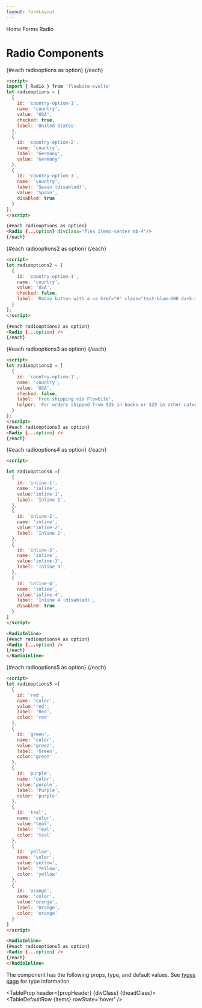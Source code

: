 ```yaml
---
layout: formLayout
---
```


<script>
  import Htwo from '../utils/Htwo.svelte'
  import ExampleDiv from '../utils/ExampleDiv.svelte'
  import TableProp from '../utils/TableProp.svelte'
  import TableDefaultRow from '../utils/TableDefaultRow.svelte'
  import { onMount } from 'svelte';
  import { RadioInline, Radio, Breadcrumb, BreadcrumbItem } from "$lib/index"
  import { Home } from 'svelte-heros'
  import componentProps from '../props/Radio.json'
  let items = componentProps.props

  let propHeader = ['Name', 'Type', 'Default']
  let divClass='w-full relative overflow-x-auto shadow-md sm:rounded-lg py-4'
  let theadClass ='text-xs text-gray-700 uppercase bg-gray-50 dark:bg-gray-700 dark:text-white'

  let radiooptions = [
    {
      id: 'country-option-1',
      name: 'country',
      value: 'USA',
      checked: true,
      label: 'United States'
    },
    {
      id: 'country-option-2',
      name: 'country',
      label: 'Germany',
      value: 'Germany'
    },
    {
      id: 'country-option-3',
      name: 'country',
      label: 'Spain (disabled)',
      value: 'Spain',
      disabled: true
    }
  ];

  let radiooptions2 = [
    {
      id: 'country-option-1',
      name: 'country',
      value: 'USA',
      checked: false,
      label: 'Radio button with a <a href="#" class="text-blue-600 dark:text-blue-500 hover:underline">link inside</a>.'
    }
  ];

  let radiooptions3 = [
    {
      id: 'country-option-1',
      name: 'country',
      value: 'USA',
      checked: false,
      label: 'Free shipping via Flowbite',
      helper: 'For orders shipped from $25 in books or $29 in other categories'
    }
  ];

  let radiooptions4 =[
    {
      id: 'inline-1',
      name: 'inline',
      value:'inline-1',
      label: 'Inline 1',
    },
    {
      id: 'inline-2',
      name: 'inline',
      value:'inline-2',
      label: 'Inline 2',
    },
    {
      id: 'inline-3',
      name: 'inline',
      value:'inline-3',
      label: 'Inline 3',
    },
    {
      id: 'inline-4',
      name: 'inline',
      value:'inline-4',
      label: 'Inline 4 (disabled)',
      disabled: true
    }
  ]

  let radiooptions5 =[
    {
      id: 'red',
      name: 'color',
      value:'red',
      label: 'Red',
      color: 'red'
    },
    {
      id: 'green',
      name: 'color',
      value:'green',
      label: 'Green',
      color:'green'
    },
    {
      id: 'purple',
      name: 'color',
      value:'purple',
      label: 'Purple',
      color: 'purple'
    },
    {
      id: 'teal',
      name: 'color',
      value:'teal',
      label: 'Teal',
      color: 'teal'
    },
    {
      id: 'yellow',
      name: 'color',
      value:'yellow',
      label: 'Yellow',
      color: 'yellow'
    },
    {
      id: 'orange',
      name: 'color',
      value:'orange',
      label: 'Orange',
      color: 'orange'
    }
  ]
</script>

<Breadcrumb>
  <BreadcrumbItem href="/" icon={Home} variation="solid">Home</BreadcrumbItem>
  <BreadcrumbItem href="/forms">Forms</BreadcrumbItem>
  <BreadcrumbItem>Radio</BreadcrumbItem>
</Breadcrumb>


<h1 class="text-3xl w-full dark:text-white py-8">Radio Components</h1>

<Htwo label="Examples" />

<ExampleDiv>
{#each radiooptions as option}
<Radio {...option} divClass="flex items-center mb-4"/>
{/each}
</ExampleDiv>

```html
<script>
import { Radio } from 'flowbite-svelte'
let radiooptions = [
  {
    id: 'country-option-1',
    name: 'country',
    value: 'USA',
    checked: true,
    label: 'United States'
  },
  {
    id: 'country-option-2',
    name: 'country',
    label: 'Germany',
    value: 'Germany'
  },
  {
    id: 'country-option-3',
    name: 'country',
    label: 'Spain (disabled)',
    value: 'Spain',
    disabled: true
  }
];
</script>

{#each radiooptions as option}
<Radio {...option} divClass="flex items-center mb-4"/>
{/each}
```

<Htwo label="Radio label with a link" />

<ExampleDiv>
{#each radiooptions2 as option}
<Radio {...option} />
{/each}
</ExampleDiv>

```html
<script>
let radiooptions2 = [
  {
    id: 'country-option-1',
    name: 'country',
    value: 'USA',
    checked: false,
    label: 'Radio button with a <a href="#" class="text-blue-600 dark:text-blue-500 hover:underline">link inside</a>.'
  }
];
</script>

{#each radiooptions2 as option}
<Radio {...option} />
{/each}
```

<Htwo label="Helper text" />

<ExampleDiv>
{#each radiooptions3 as option}
<Radio {...option} />
{/each}
</ExampleDiv>


```html
<script>
let radiooptions3 = [
  {
    id: 'country-option-1',
    name: 'country',
    value: 'USA',
    checked: false,
    label: 'Free shipping via Flowbite',
    helper: 'For orders shipped from $25 in books or $29 in other categories'
  }
];
</script>
{#each radiooptions3 as option}
<Radio {...option} />
{/each}
```

<Htwo label="Inline" />

<ExampleDiv>
<RadioInline>
{#each radiooptions4 as option}
<Radio {...option} />
{/each}
</RadioInline>
</ExampleDiv>

```html
<script>

let radiooptions4 =[
  {
    id: 'inline-1',
    name: 'inline',
    value:'inline-1',
    label: 'Inline 1',
  },
  {
    id: 'inline-2',
    name: 'inline',
    value:'inline-2',
    label: 'Inline 2',
  },
  {
    id: 'inline-3',
    name: 'inline',
    value:'inline-3',
    label: 'Inline 3',
  },
  {
    id: 'inline-4',
    name: 'inline',
    value:'inline-4',
    label: 'Inline 4 (disabled)',
    disabled: true
  }
]
</script>

<RadioInline>
{#each radiooptions4 as option}
<Radio {...option} />
{/each}
</RadioInline>
```


<Htwo label="Colors" />

<ExampleDiv>
<RadioInline>
{#each radiooptions5 as option}
<Radio {...option} />
{/each}
</RadioInline>
</ExampleDiv>

```html
<script>
let radiooptions5 =[
  {
    id: 'red',
    name: 'color',
    value:'red',
    label: 'Red',
    color: 'red'
  },
  {
    id: 'green',
    name: 'color',
    value:'green',
    label: 'Green',
    color:'green'
  },
  {
    id: 'purple',
    name: 'color',
    value:'purple',
    label: 'Purple',
    color: 'purple'
  },
  {
    id: 'teal',
    name: 'color',
    value:'teal',
    label: 'Teal',
    color: 'teal'
  },
  {
    id: 'yellow',
    name: 'color',
    value:'yellow',
    label: 'Yellow',
    color: 'yellow'
  },
  {
    id: 'orange',
    name: 'color',
    value:'orange',
    label: 'Orange',
    color: 'orange'
  }
]
</script>

<RadioInline>
{#each radiooptions5 as option}
<Radio {...option} />
{/each}
</RadioInline>
```

<Htwo label="Props" />

<p>The component has the following props, type, and default values. See <a href="/pages/types">types 
 page</a> for type information.</p>

<TableProp header={propHeader} {divClass} {theadClass}>
  <TableDefaultRow {items} rowState='hover' />
</TableProp>
